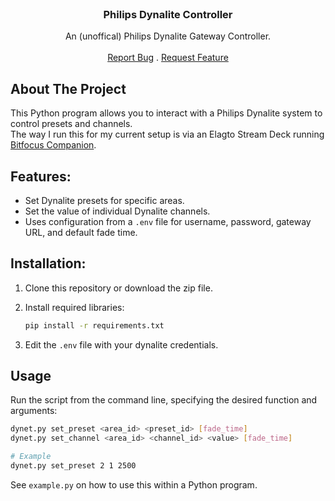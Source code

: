 <br/>
<p align="center">
  <h3 align="center">Philips Dynalite Controller</h3>

  <p align="center">
    An (unoffical) Philips Dynalite Gateway Controller.
    <br/>
    <br/>
    <a href="https://github.com/jacobwilson-xyz/philips-dynalite/issues">Report Bug</a>
    .
    <a href="https://github.com/jacobwilson-xyz/philips-dynalite/issues">Request Feature</a>
  </p>
</p>



## About The Project

This Python program allows you to interact with a Philips Dynalite system to control presets and channels. 
<br/>
The way I run this for my current setup is via an Elagto Stream Deck running <a href="https://github.com/bitfocus/companion">Bitfocus Companion</a>.


## Features:

* Set Dynalite presets for specific areas.
* Set the value of individual Dynalite channels.
* Uses configuration from a `.env` file for username, password, gateway URL, and default fade time.

## Installation:

1. Clone this repository or download the zip file.
2. Install required libraries:

   ```bash
   pip install -r requirements.txt
   ```
3. Edit the `.env` file with your dynalite credentials.

## Usage

Run the script from the command line, specifying the desired function and arguments:

   ```bash
   dynet.py set_preset <area_id> <preset_id> [fade_time]
   dynet.py set_channel <area_id> <channel_id> <value> [fade_time]

   # Example
   dynet.py set_preset 2 1 2500
   ```

See `example.py` on how to use this within a Python program.

